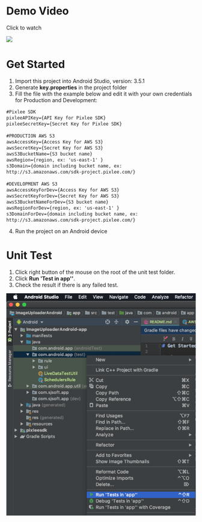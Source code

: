# Demo Video
Click to watch

[![](http://img.youtube.com/vi/0gFMnc3a_nY/0.jpg)](http://www.youtube.com/watch?v=0gFMnc3a_nY "")

# Get Started
1. Import this project into Android Studio, version: 3.5.1
1. Generate **key.properties** in the project folder 
2. Fill the file with the example below and edit it with your own credentials for Production and Development: 
```
#Pixlee SDK
pixleeAPIKey={API Key for Pixlee SDK}
pixleeSecretKey={Secret Key for Pixlee SDK}

#PRODUCTION AWS S3
awsAccessKey={Access Key for AWS S3}
awsSecretKey={Secret Key for AWS S3}
awsS3BucketName={S3 bucket name}
awsRegion={region, ex: 'us-east-1' }
s3Domain={domain including bucket name, ex: http://s3.amazonaws.com/sdk-project.pixlee.com/}

#DEVELOPMENT AWS S3
awsAccessKeyForDev={Access Key for AWS S3}
awsSecretKeyForDev={Secret Key for AWS S3}
awsS3BucketNameForDev={S3 bucket name}
awsRegionForDev={region, ex: 'us-east-1' }
s3DomainForDev={domain including bucket name, ex: http://s3.amazonaws.com/sdk-project.pixlee.com/}
```
4. Run the project on an Android device


# Unit Test
1. Click right button of the mouse on the root of the unit test folder.  
2. Click **Run 'Test in app''**.
3. Check the result if there is any failed test.

![make](doc/img/unit_test.png)